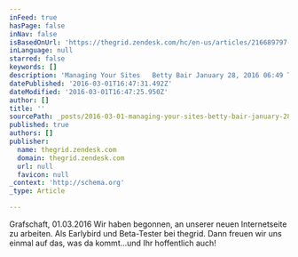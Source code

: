 ```yaml
---
inFeed: true
hasPage: false
inNav: false
isBasedOnUrl: 'https://thegrid.zendesk.com/hc/en-us/articles/216689797-Managing-Your-Sites'
inLanguage: null
starred: false
keywords: []
description: 'Managing Your Sites   Betty Bair January 28, 2016 06:49 To manage, edit, and view your site, select your site from the site switcher menu. From here, you can na'
datePublished: '2016-03-01T16:47:31.492Z'
dateModified: '2016-03-01T16:47:25.950Z'
author: []
title: ''
sourcePath: _posts/2016-03-01-managing-your-sites-betty-bair-january-28-2016-0649-to-m.md
published: true
authors: []
publisher:
  name: thegrid.zendesk.com
  domain: thegrid.zendesk.com
  url: null
  favicon: null
_context: 'http://schema.org'
_type: Article

---
```

Grafschaft, 01.03.2016 Wir haben begonnen, an unserer neuen Internetseite zu arbeiten. Als Earlybird und Beta-Tester bei thegrid. Dann freuen wir uns einmal auf das, was da kommt...und Ihr hoffentlich auch!